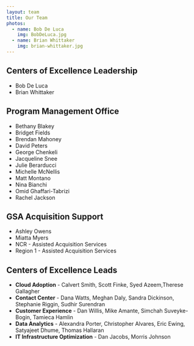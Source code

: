 ```yaml
---
layout: team
title: Our Team
photos:
  - name: Bob De Luca
    img: BobDeLuca.jpg 
  - name: Brian Whittaker
    img: brian-whittaker.jpg 
---
```

## Centers of Excellence Leadership
- Bob De Luca
- Brian Whittaker

## Program Management Office
- Bethany Blakey
- Bridget Fields
- Brendan Mahoney
- David Peters
- George Chenkeli
- Jacqueline Snee
- Julie Berarducci
- Michelle McNellis
- Matt Montano
- Nina Bianchi
- Omid Ghaffari-Tabrizi
- Rachel Jackson

## GSA Acquisition Support
- Ashley Owens
- Miatta Myers
- NCR - Assisted Acquisition Services
- Region 1 - Assisted Acquisition Services

## Centers of Excellence Leads
- **Cloud Adoption** - Calvert Smith, Scott Finke, Syed Azeem,Therese Gallagher
- **Contact Center** - Dana Watts, Meghan Daly, Sandra Dickinson, Stephanie Riggin, Sudhir Surendran
- **Customer Experience** - Dan Willis, Mike Amante, Simchah Suveyke-Bogin, Tamieca Hamlin
- **Data Analytics** - Alexandra Porter, Christopher Alvares, Eric Ewing, Satyajeet Dhume, Thomas Hallaran
- **IT Infrastructure Optimization** - Dan Jacobs, Morris Johnson